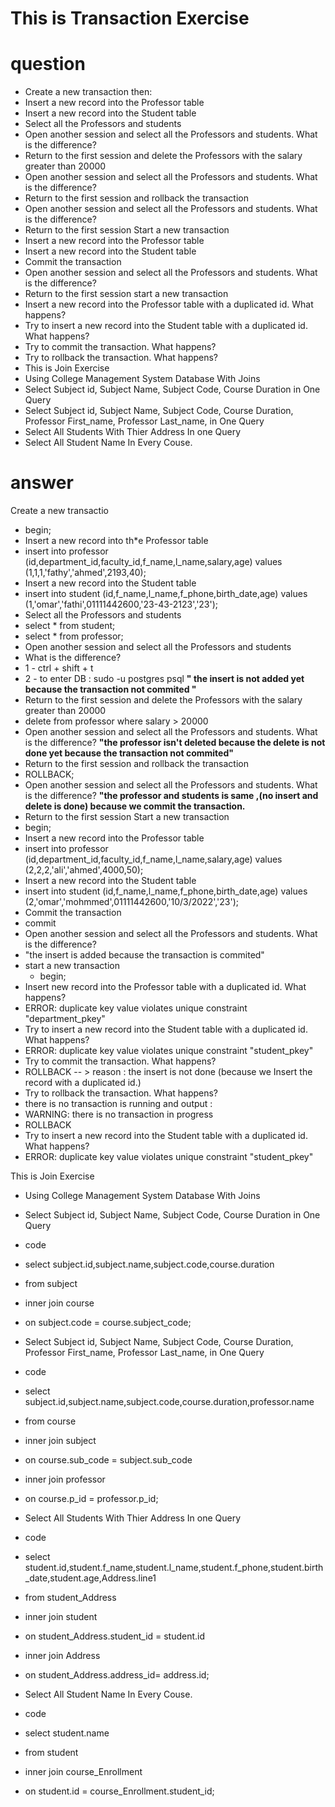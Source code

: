 # This is Transaction Exercise
# question
* Create a new transaction then:
* Insert a new record into the Professor table
* Insert a new record into the Student table
* Select all the Professors and students
* Open another session and select all the Professors and students. What is the difference?
* Return to the first session and delete the Professors with the salary greater than 20000
* Open another session and select all the Professors and students. What is the difference?
* Return to the first session and rollback the transaction
* Open another session and select all the Professors and students. What is the difference?
* Return to the first session Start a new transaction
* Insert a new record into the Professor table
* Insert a new record into the Student table
* Commit the transaction
* Open another session and select all the Professors and students. What is the difference?
* Return to the first session start a new transaction
* Insert a new record into the Professor table with a duplicated id. What happens?
* Try to insert a new record into the Student table with a duplicated id. What happens?
* Try to commit the transaction. What happens?
* Try to rollback the transaction. What happens?
* This is Join Exercise
* Using College Management System Database With Joins
* Select Subject id, Subject Name, Subject Code, Course Duration in One Query
* Select Subject id, Subject Name, Subject Code, Course Duration, Professor First_name, Professor Last_name, in One Query
* Select All Students With Thier Address In one Query
* Select All Student Name In Every Couse.
  
 # answer
 
Create a new transactio
* begin;
* Insert a new record into th*e Professor table
* insert into professor (id,department_id,faculty_id,f_name,l_name,salary,age) values (1,1,1,'fathy','ahmed',2193,40);
* Insert a new record into the Student table
* insert into student (id,f_name,l_name,f_phone,birth_date,age) values (1,'omar','fathi',01111442600,'23-43-2123','23');
* Select all the Professors and students
* select * from student;
* select * from professor;
* Open another session and select all the Professors and students
* What is the difference? 
* 1 - ctrl + shift + t 
* 2 -  to enter DB : sudo -u postgres psql
**" the insert is not added yet because the transaction not commited "**
* Return to the first session and delete the Professors with the salary greater than 20000
* delete from professor where salary > 20000
* Open another session and select all the Professors and students. What is the difference?
**"the professor isn't deleted because the delete is not done yet because the transaction not commited"**
* Return to the first session and rollback the transaction
* ROLLBACK;
* Open another session and select all the Professors and students. What is the difference?
**"the professor and students is same ,(no insert and delete is done) because we commit the transaction.**
* Return to the first session Start a new transaction
* begin;
* Insert a new record into the Professor table
* insert into professor (id,department_id,faculty_id,f_name,l_name,salary,age) values (2,2,2,'ali','ahmed',4000,50);
* Insert a new record into the Student table
* insert into student (id,f_name,l_name,f_phone,birth_date,age) values (2,'omar','mohmmed',01111442600,'10/3/2022','23');
* Commit the transaction
* commit
* Open another session and select all the Professors and students. What is the difference?
* "the insert is  added  because the transaction is commited"
* start a new transaction
  * begin; 
* Insert  new record into the Professor table with a duplicated id. What happens?
 * ERROR:  duplicate key value violates unique constraint "department_pkey"
* Try to insert a new record into the Student table with a duplicated id. What happens?
* ERROR:  duplicate key value violates unique constraint "student_pkey"
* Try to commit the transaction. What happens?
* ROLLBACK -- > reason : the insert is not done (because we Insert the record with a duplicated id.)
* Try to rollback the transaction. What happens?
* there is no transaction is running and output :
* WARNING:  there is no transaction in progress
* ROLLBACK
* Try to insert a new record into the Student table with a duplicated id. What happens?
* ERROR:  duplicate key value violates unique constraint "student_pkey"


This is Join Exercise

* Using College Management System Database With Joins
* Select Subject id, Subject Name, Subject Code, Course Duration in One Query
* code
* select subject.id,subject.name,subject.code,course.duration 
* from subject
* inner join course 
* on subject.code = course.subject_code;

* Select Subject id, Subject Name, Subject Code, Course Duration, Professor First_name, Professor Last_name, in One Query
* code
* select subject.id,subject.name,subject.code,course.duration,professor.name
* from course 
* inner join subject 
* on course.sub_code = subject.sub_code
* inner join professor
* on course.p_id = professor.p_id;

* Select All Students With Thier Address In one Query
* code
* select student.id,student.f_name,student.l_name,student.f_phone,student.birth_date,student.age,Address.line1
* from student_Address
* inner join student 
* on student_Address.student_id = student.id
* inner join Address 
* on student_Address.address_id= address.id;

* Select All Student Name In Every Couse.
* code
* select student.name
* from student 
* inner join course_Enrollment
* on student.id = course_Enrollment.student_id;
